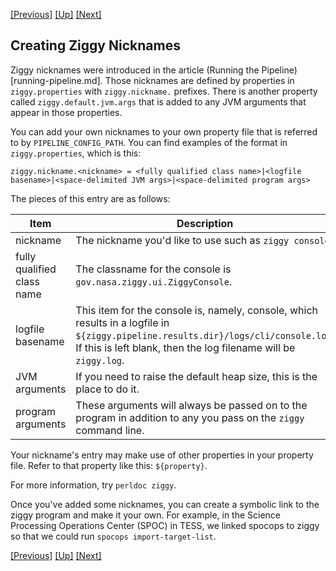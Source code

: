 <!-- -*-visual-line-*- -->

[[Previous]](edit-pipeline.md)
[[Up]](dusty-corners.md)
[[Next]](contact-us.md)

## Creating Ziggy Nicknames

Ziggy nicknames were introduced in the article (Running the Pipeline)[running-pipeline.md]. Those nicknames are defined by properties in `ziggy.properties` with `ziggy.nickname.` prefixes. There is another property called `ziggy.default.jvm.args` that is added to any JVM arguments that appear in those properties.

You can add your own nicknames to your own property file that is referred to by `PIPELINE_CONFIG_PATH`. You can find examples of the format in `ziggy.properties`, which is this:

```
ziggy.nickname.<nickname> = <fully qualified class name>|<logfile basename>|<space-delimited JVM args>|<space-delimited program args>
```

The pieces of this entry are as follows:

| Item | Description |
| ---- | ----------- |
| nickname | The nickname you'd like to use such as `ziggy console`. |
| fully qualified class name | The classname for the console is `gov.nasa.ziggy.ui.ZiggyConsole`. |
| logfile basename | This item for the console is, namely, console, which results in a logfile in `${ziggy.pipeline.results.dir}/logs/cli/console.log`. If this is left blank, then the log filename will be `ziggy.log`. |
| JVM arguments | If you need to raise the default heap size, this is the place to do it. |
| program arguments | These arguments will always be passed on to the program in addition to any you pass on the `ziggy` command line. |

Your nickname's entry may make use of other properties in your property file. Refer to that property like this: `${property}`.

For more information, try `perldoc ziggy`.

Once you've added some nicknames, you can create a symbolic link to the ziggy program and make it your own. For example, in the Science Processing Operations Center (SPOC) in TESS, we linked spocops to ziggy so that we could run `spocops import-target-list`.

[[Previous]](edit-pipeline.md)
[[Up]](dusty-corners.md)
[[Next]](contact-us.md)
